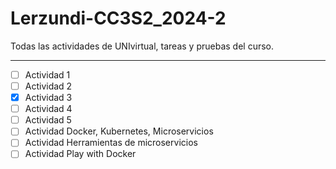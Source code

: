 # Lerzundi-CC3S2_2024-2
Todas las actividades de UNIvirtual, tareas y pruebas del curso.

---

- [ ] Actividad 1
- [ ] Actividad 2
- [X] Actividad 3
- [ ] Actividad 4
- [ ] Actividad 5
- [ ] Actividad Docker, Kubernetes, Microservicios
- [ ] Actividad Herramientas de microservicios
- [ ] Actividad Play with Docker